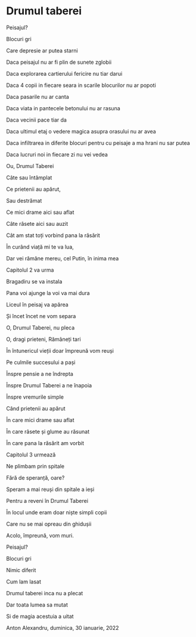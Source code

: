# Drumul taberei

Peisajul?

Blocuri gri

Care depresie ar putea starni

Daca peisajul nu ar fi plin de sunete zglobii

Daca explorarea cartierului fericire nu tiar darui 

Daca 4 copii in fiecare seara in scarile blocurilor nu ar popoti

Daca pasarile nu ar canta

Daca viata in pantecele betonului nu ar rasuna

Daca vecinii pace tiar da 

Daca ultimul etaj o vedere magica asupra orasului  nu ar avea

Daca infiltrarea in diferite blocuri pentru cu peisaje a ma hrani nu sar putea

Daca lucruri noi in fiecare zi nu vei vedea

Ou, Drumul Taberei

Câte sau întâmplat

Ce prietenii au apărut, 

Sau destrămat

Ce mici drame aici sau aflat

Câte râsete aici sau auzit

Cât am stat toți vorbind pana la răsărit

În curând viață mi te va lua,

Dar vei rămâne mereu, cel Putin, în inima mea

Capitolul 2 va urma

Bragadiru se va instala

Pana voi ajunge la voi va mai dura

Liceul în peisaj va apărea 

Și încet încet ne vom separa

O, Drumul Taberei, nu pleca

O, dragi prieteni, Rămâneți tari

În întunericul vieții doar împreună vom reuși

Pe culmile succesului a pași 

Înspre pensie a ne îndrepta 

Înspre Drumul Taberei a ne înapoia 

Înspre vremurile simple

Când prietenii au apărut 

În care mici drame sau aflat

În care râsete și glume au răsunat

În care pana la răsărit am vorbit

Capitolul 3 urmează

Ne plimbam prin spitale

Fără de speranță, oare?

Speram a mai reuși din spitale a ieși 

Pentru a reveni în Drumul Taberei

În locul unde eram doar niște simpli copii

Care nu se mai opreau din ghidușii

Acolo, împreună, vom muri.	

Peisajul?

Blocuri gri

Nimic diferit

Cum lam lasat

Drumul taberei inca nu a plecat

Dar toata lumea sa mutat

Si de magia acestuia a uitat 

Anton Alexandru, duminica, 30 ianuarie, 2022 
